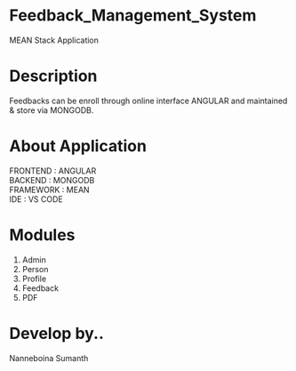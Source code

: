 # Feedback_Management_System
MEAN Stack Application

# Description 
Feedbacks can be enroll through online interface ANGULAR and maintained & store via MONGODB.

# About Application
FRONTEND	:	ANGULAR<br/>
BACKEND	  :	MONGODB<br/>
FRAMEWORK : MEAN<br/>
IDE       : VS CODE<br/>

# Modules
1) Admin
2) Person
3) Profile
4) Feedback
5) PDF

# Develop by..
Nanneboina Sumanth
